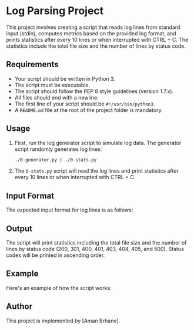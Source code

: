 # Log Parsing Project

This project involves creating a script that reads log lines from standard input (stdin), computes metrics based on the provided log format, and prints statistics after every 10 lines or when interrupted with CTRL + C. The statistics include the total file size and the number of lines by status code.

## Requirements

- Your script should be written in Python 3.
- The script must be executable.
- The script should follow the PEP 8 style guidelines (version 1.7.x).
- All files should end with a newline.
- The first line of your script should be `#!/usr/bin/python3`.
- A `README.md` file at the root of the project folder is mandatory.

## Usage

1. First, run the log generator script to simulate log data. The generator script randomly generates log lines:

    ```bash
    ./0-generator.py | ./0-stats.py
    ```

2. The `0-stats.py` script will read the log lines and print statistics after every 10 lines or when interrupted with CTRL + C.

## Input Format

The expected input format for log lines is as follows:


## Output

The script will print statistics including the total file size and the number of lines by status code (200, 301, 400, 401, 403, 404, 405, and 500). Status codes will be printed in ascending order.

## Example

Here's an example of how the script works:


## Author

This project is implemented by [Aman Brhane].
